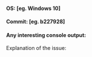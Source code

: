 #### OS: [eg. Windows 10]
#### Commit: [eg. b227928]
#### Any interesting console output:
Explanation of the issue:
